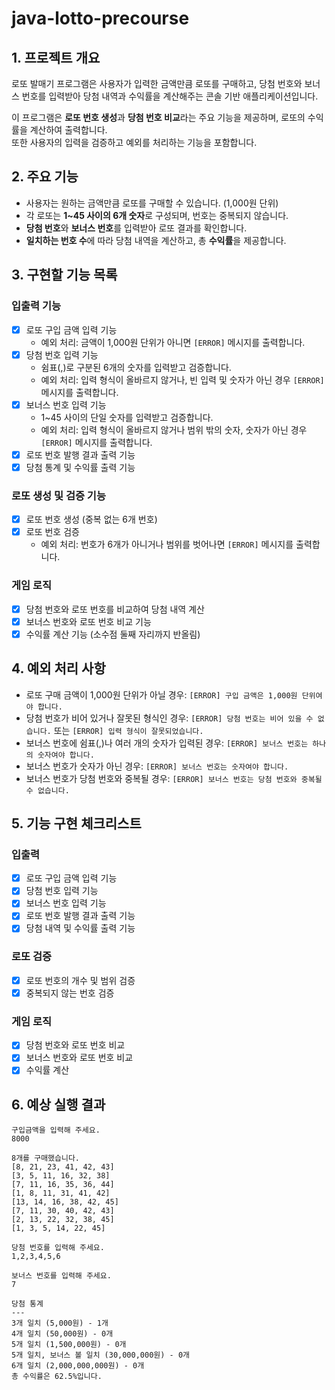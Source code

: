 # java-lotto-precourse

## 1. 프로젝트 개요
로또 발매기 프로그램은 사용자가 입력한 금액만큼 로또를 구매하고, 당첨 번호와 보너스 번호를 입력받아 당첨 내역과 수익률을 계산해주는 콘솔 기반 애플리케이션입니다.

이 프로그램은 **로또 번호 생성**과 **당첨 번호 비교**라는 주요 기능을 제공하며, 로또의 수익률을 계산하여 출력합니다.  
또한 사용자의 입력을 검증하고 예외를 처리하는 기능을 포함합니다.

## 2. 주요 기능
- 사용자는 원하는 금액만큼 로또를 구매할 수 있습니다. (1,000원 단위)
- 각 로또는 **1~45 사이의 6개 숫자**로 구성되며, 번호는 중복되지 않습니다.
- **당첨 번호**와 **보너스 번호**를 입력받아 로또 결과를 확인합니다.
- **일치하는 번호 수**에 따라 당첨 내역을 계산하고, 총 **수익률**을 제공합니다.

## 3. 구현할 기능 목록
### 입출력 기능
- [x] 로또 구입 금액 입력 기능
    - 예외 처리: 금액이 1,000원 단위가 아니면 `[ERROR]` 메시지를 출력합니다.
- [x] 당첨 번호 입력 기능
    - 쉼표(,)로 구분된 6개의 숫자를 입력받고 검증합니다.
    - 예외 처리: 입력 형식이 올바르지 않거나, 빈 입력 및 숫자가 아닌 경우 `[ERROR]` 메시지를 출력합니다.
- [x] 보너스 번호 입력 기능
    - 1~45 사이의 단일 숫자를 입력받고 검증합니다.
    - 예외 처리: 입력 형식이 올바르지 않거나 범위 밖의 숫자, 숫자가 아닌 경우 `[ERROR]` 메시지를 출력합니다.
- [x] 로또 번호 발행 결과 출력 기능
- [x] 당첨 통계 및 수익률 출력 기능

### 로또 생성 및 검증 기능
- [x] 로또 번호 생성 (중복 없는 6개 번호)
- [x] 로또 번호 검증
    - 예외 처리: 번호가 6개가 아니거나 범위를 벗어나면 `[ERROR]` 메시지를 출력합니다.

### 게임 로직
- [x] 당첨 번호와 로또 번호를 비교하여 당첨 내역 계산
- [x] 보너스 번호와 로또 번호 비교 기능
- [x] 수익률 계산 기능 (소수점 둘째 자리까지 반올림)

## 4. 예외 처리 사항
- 로또 구매 금액이 1,000원 단위가 아닐 경우: `[ERROR] 구입 금액은 1,000원 단위여야 합니다.`
- 당첨 번호가 비어 있거나 잘못된 형식인 경우: `[ERROR] 당첨 번호는 비어 있을 수 없습니다.` 또는 `[ERROR] 입력 형식이 잘못되었습니다.`
- 보너스 번호에 쉼표(,)나 여러 개의 숫자가 입력된 경우: `[ERROR] 보너스 번호는 하나의 숫자여야 합니다.`
- 보너스 번호가 숫자가 아닌 경우: `[ERROR] 보너스 번호는 숫자여야 합니다.`
- 보너스 번호가 당첨 번호와 중복될 경우: `[ERROR] 보너스 번호는 당첨 번호와 중복될 수 없습니다.`

## 5. 기능 구현 체크리스트
### 입출력
- [x] 로또 구입 금액 입력 기능
- [x] 당첨 번호 입력 기능
- [x] 보너스 번호 입력 기능
- [x] 로또 번호 발행 결과 출력 기능
- [x] 당첨 내역 및 수익률 출력 기능

### 로또 검증
- [x] 로또 번호의 개수 및 범위 검증
- [x] 중복되지 않는 번호 검증

### 게임 로직
- [x] 당첨 번호와 로또 번호 비교
- [x] 보너스 번호와 로또 번호 비교
- [x] 수익률 계산

## 6. 예상 실행 결과
```
구입금액을 입력해 주세요.
8000

8개를 구매했습니다.
[8, 21, 23, 41, 42, 43] 
[3, 5, 11, 16, 32, 38] 
[7, 11, 16, 35, 36, 44] 
[1, 8, 11, 31, 41, 42] 
[13, 14, 16, 38, 42, 45] 
[7, 11, 30, 40, 42, 43] 
[2, 13, 22, 32, 38, 45] 
[1, 3, 5, 14, 22, 45]

당첨 번호를 입력해 주세요.
1,2,3,4,5,6

보너스 번호를 입력해 주세요.
7

당첨 통계
---
3개 일치 (5,000원) - 1개
4개 일치 (50,000원) - 0개
5개 일치 (1,500,000원) - 0개
5개 일치, 보너스 볼 일치 (30,000,000원) - 0개
6개 일치 (2,000,000,000원) - 0개
총 수익률은 62.5%입니다.
```